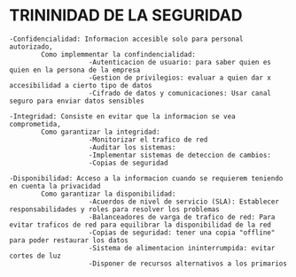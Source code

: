 # TRININIDAD DE LA SEGURIDAD 
    -Confidencialidad: Informacion accesible solo para personal autorizado, 
            Como implemmentar la confindencialidad:
                        -Autenticacion de usuario: para saber quien es quien en la persona de la empresa
                        -Gestion de privilegios: evaluar a quien dar x accesibilidad a cierto tipo de datos 
                        -Cifrado de datos y comunicaciones: Usar canal seguro para enviar datos sensibles
    
    -Integridad: Consiste en evitar que la informacion se vea comprometida,
            Como garantizar la integridad:
                        -Monitorizar el trafico de red
                        -Auditar los sistemas:
                        -Implementar sistemas de deteccion de cambios:
                        -Copias de seguridad
    
    -Disponibilidad: Acceso a la informacion cuando se requierem teniendo en cuenta la privacidad
            Como garantizar la disponibilidad:
                        -Acuerdos de nivel de servicio (SLA): Establecer responsabilidades y roles para resolver los problemas
                        -Balanceadores de varga de trafico de red: Para evitar traficos de red para equilibrar la disponibilidad de la red
                        -Copias de seguridad: tener una copia "offline" para poder restaurar los datos
                        -Sistema de alimentacion ininterrumpida: evitar cortes de luz
                        -Disponer de recursos alternativos a los primarios